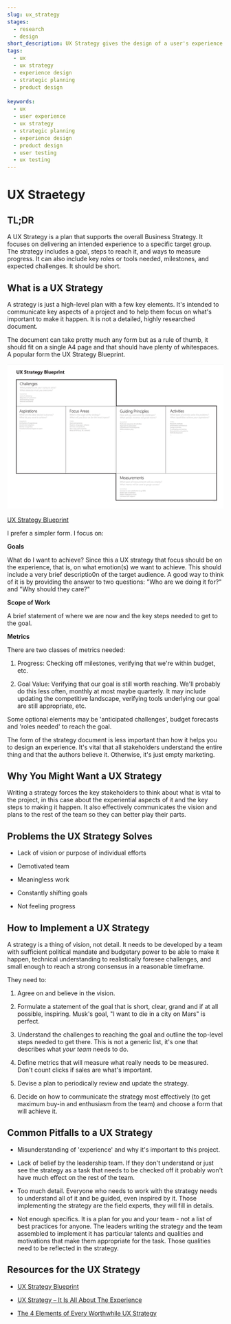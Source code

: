 ```yaml
---
slug: ux_strategy
stages:
  - research
  - design
short_description: UX Strategy gives the design of a user's experience a goal, a plan to reach it, and ways to measure progress and success without which, the project is just a bunch of activities that might lead somewhere but probably not there, where you want it.
tags:
  - ux
  - ux strategy
  - experience design
  - strategic planning
  - product design
 
keywords:
  - ux
  - user experience
  - ux strategy
  - strategic planning
  - experience design
  - product design
  - user testing
  - ux testing
---
```

# UX Straetegy

## TL;DR

A UX Strategy is a plan that supports the overall Business Strategy. It focuses on delivering an intended experience to a specific target group. The strategy includes a goal, steps to reach it, and ways to measure progress. It can also include key roles or tools needed, milestones, and expected challenges. It should be short.

## What is a UX Strategy

A strategy is just a high-level plan with a few key elements. It's intended to communicate key aspects of a project and to help them focus on what's important to make it happen. It is not a detailed, highly researched document. 

The document can take pretty much any form but as a rule of thumb, it should fit on a single A4 page and that should have plenty of whitespaces. A popular form the UX Strategy Blueprint.

![Value Proposition Canvas](/files/ux_strategy_blueprint.png)

[UX Strategy Blueprint](https://experiencinginformation.com/2014/08/12/ux-strategy-blueprint/)

I prefer a simpler form. I focus on:

**Goals**

What do I want to achieve? Since this a UX strategy that focus should be on the experience, that is, on what emotion(s) we want to achieve. This should include a very brief descriptio0n of the target audience. A good way to think of it is by providing the answer to two questions: "Who are we doing it for?" and "Why should they care?"

**Scope of Work**

A brief statement of where we are now and the key steps needed to get to the goal. 

**Metrics**

There are two classes of metrics needed:

1. Progress: Checking off milestones, verifying that we're within budget, etc.

2. Goal Value: Verifying that our goal is still worth reaching. We'll probably do this less often, monthly at most maybe quarterly. It may include updating the competitive landscape, verifying tools underlying our goal are still appropriate, etc.

Some optional elements may be 'anticipated challenges', budget forecasts and 'roles needed' to reach the goal.

The form of the strategy document is less important than how it helps you to design an experience. It's vital that all stakeholders understand the entire thing and that the authors believe it. Otherwise, it's just empty marketing.

## Why You Might Want a UX Strategy

Writing a strategy forces the key stakeholders to think about what is vital to the project, in this case about the experiential aspects of it and the key steps to making it happen. It also effectively communicates the vision and plans to the rest of the team so they can better play their parts.

## Problems the UX Strategy Solves

* Lack of vision or purpose of individual efforts

* Demotivated team

* Meaningless work

* Constantly shifting goals

* Not feeling progress

## How to Implement a UX Strategy

A strategy is a thing of vision, not detail. It needs to be developed by a team with sufficient political mandate and budgetary power to be able to make it happen, technical understanding to realistically foresee challenges, and small enough to reach a strong consensus in a reasonable timeframe.

They need to:

1. Agree on and believe in the vision.

2. Formulate a statement of the goal that is short, clear, grand and if at all possible, inspiring. Musk's goal, "I want to die in a city on Mars" is perfect.

3. Understand the challenges to reaching the goal and outline the top-level steps needed to get there. This is not a generic list, it's one that describes what *your team* needs to do.

4. Define metrics that will measure what really needs to be measured. Don't count clicks if sales are what's important.

5. Devise a plan to periodically review and update the strategy.

6. Decide on how to communicate the strategy most effectively (to get maximum buy-in and enthusiasm from the team) and choose a form that will achieve it.

## Common Pitfalls to a UX Strategy

* Misunderstanding of 'experience' and why it's important to this project. 

* Lack of belief by the leadership team. If they don't understand or just see the strategy as a task that needs to be checked off it probably won't have much effect on the rest of the team.

* Too much detail. Everyone who needs to work with the strategy needs to understand all of it and be guided, even inspired by it. Those implementing the strategy are the field experts, they will fill in details.

* Not enough specifics. It is a plan for you and your team - not a list of best practices for anyone. The leaders writing the strategy and the team assembled to implement it has particular talents and qualities and motivations that make them appropriate for the task. Those qualities need to be reflected in the strategy.

## Resources for the UX Strategy

* [UX Strategy Blueprint](https://experiencinginformation.com/2014/08/12/ux-strategy-blueprint/)

* [UX Strategy – It Is All About The Experience](https://usabilitygeek.com/ux-strategy-it-is-all-about-the-experience/)

* [The 4 Elements of Every Worthwhile UX Strategy](https://www.depalmastudios.com/blog/the-4-elements-of-every-worthwhile-ux-strategy)